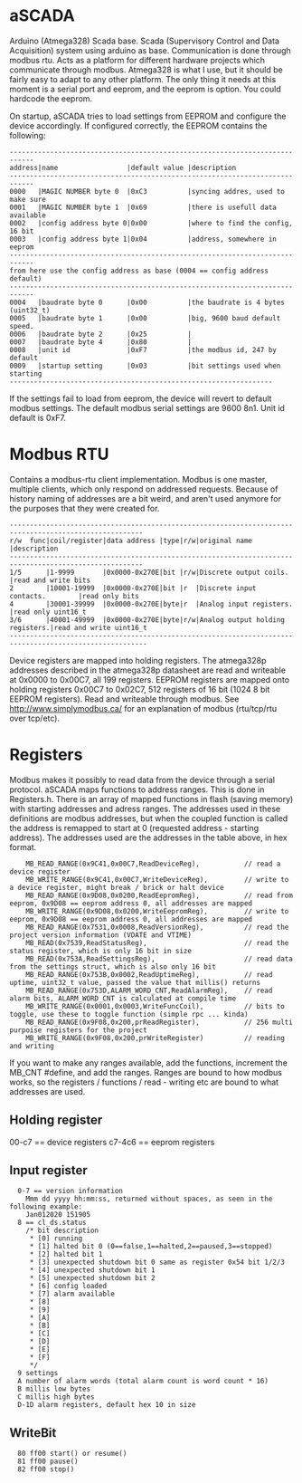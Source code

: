 # aSCADA
Arduino (Atmega328) Scada base. Scada (Supervisory Control and Data Acquisition) system using arduino as base.
Communication is done through modbus rtu. Acts as a platform for different hardware projects which communicate through 
modbus. Atmega328 is what I use, but it should be fairly easy to adapt to any other platform. The only thing it needs 
at this moment is a serial port and eeprom, and the eeprom is option. You could hardcode the eeprom.

On startup, aSCADA tries to load settings from EEPROM and configure the device accordingly. If configured correctly, the EEPROM contains the following: 
```
----------------------------------------------------------------------------
address|name                 |default value |description
----------------------------------------------------------------------------
0000   |MAGIC NUMBER byte 0  |0xC3          |syncing addres, used to make sure
0001   |MAGIC NUMBER byte 1  |0x69          |there is usefull data available
0002   |config address byte 0|0x00          |where to find the config, 16 bit
0003   |config address byte 1|0x04          |address, somewhere in eeprom
----------------------------------------------------------------------------
from here use the config address as base (0004 == config address default)
----------------------------------------------------------------------------
0004   |baudrate byte 0      |0x00          |the baudrate is 4 bytes (uint32_t) 
0005   |baudrate byte 1      |0x00          |big, 9600 baud default speed.
0006   |baudrate byte 2      |0x25          |
0007   |baudrate byte 4      |0x80          |
0008   |unit id              |0xF7          |the modbus id, 247 by default
0009   |startup setting      |0x03          |bit settings used when starting
-----------------------------------------------------------------
```

If the settings fail to load from eeprom, the device will revert to default modbus settings. The default modbus serial settings are 9600 8n1. Unit id default is 0xF7.

# Modbus RTU
Contains a modbus-rtu client implementation. Modbus is one master, multiple clients, which only respond on addressed requests. 
Because of history naming of addresses are a bit weird, and aren't used anymore for the purposes that they were created for.

```
-------------------------------------------------------------------------------------------------------
r/w  func|coil/register|data address |type|r/w|original name                   |description
-------------------------------------------------------------------------------------------------------
1/5      |1-9999       |0x0000-0x270E|bit |r/w|Discrete output coils.          |read and write bits
2        |10001-19999  |0x0000-0x270E|bit |r  |Discrete input contacts.        |read only bits
4        |30001-39999  |0x0000-0x270E|byte|r  |Analog input registers.         |read only uint16_t
3/6      |40001-49999  |0x0000-0x270E|byte|r/w|Analog output holding registers.|read and write uint16_t
--------------------------------------------------------------------------------------------------------
```

Device registers are mapped into holding registers. The atmega328p addresses described in the atmega328p datasheet are read and writeable at 0x0000 to 0x00C7, all 199 registers. 
EEPROM registers are mapped onto holding registers 0x00C7 to 0x02C7, 512 registers of 16 bit (1024 8 bit EEPROM registers). Read and writeable through modbus.
See http://www.simplymodbus.ca/ for an explanation of modbus (rtu/tcp/rtu over tcp/etc). 

# Registers
Modbus makes it possibly to read data from the device through a serial protocol. aSCADA maps functions to address ranges. This is done in 
Registers.h. There is an array of mapped functions in flash (saving memory) with starting addresses and adress ranges. The addresses used in 
these definitions are modbus addresses, but when the coupled function is called the address is remapped to start at 0 (requested address - starting
address). The addresses used are the addresses in the table above, in hex format. 

```
    MB_READ_RANGE(0x9C41,0x00C7,ReadDeviceReg),           // read a device register
    MB_WRITE_RANGE(0x9C41,0x00C7,WriteDeviceReg),         // write to a device register, might break / brick or halt device
    MB_READ_RANGE(0x9D08,0x0200,ReadEepromReg),           // read from eeprom, 0x9D08 == eeprom address 0, all addresses are mapped
    MB_WRITE_RANGE(0x9D08,0x0200,WriteEepromReg),         // write to eeprom, 0x9D08 == eeprom address 0, all addresses are mapped
    MB_READ_RANGE(0x7531,0x0008,ReadVersionReg),          // read the project version information (VDATE and VTIME)
    MB_READ(0x7539,ReadStatusReg),                        // read the status register, which is only 16 bit in size
    MB_READ(0x753A,ReadSettingsReg),                      // read data from the settings struct, which is also only 16 bit 
    MB_READ_RANGE(0x753B,0x0002,ReadUptimeReg),           // read uptime, uint32_t value, passed the value that millis() returns
    MB_READ_RANGE(0x753D,ALARM_WORD_CNT,ReadAlarmReg),    // read alarm bits, ALARM_WORD_CNT is calculated at compile time
    MB_WRITE_RANGE(0x0001,0x0003,WriteFuncCoil),          // bits to toggle, use these to toggle function (simple rpc ... kinda)
    MB_READ_RANGE(0x9F08,0x200,prReadRegister),           // 256 multi purpoise registers for the project
    MB_WRITE_RANGE(0x9F08,0x200,prWriteRegister)          // reading and writing
```

If you want to make any ranges available, add the functions, increment the MB_CNT #define, and add the ranges. Ranges are bound 
to how modbus works, so the registers / functions / read - writing etc are bound to what addresses are used. 

## Holding register
  00-c7 == device registers
  c7-4c6 == eeprom registers
  
## Input register
```
  0-7 == version information 
    Mmm dd yyyy hh:mm:ss, returned without spaces, as seen in the following example:
	Jan012020 151905
  8 == cl_ds.status
    /* bit description
     * [0] running 
     * [1] halted bit 0 (0==false,1==halted,2==paused,3==stopped)
     * [2] halted bit 1 
     * [3] unexpected shutdown bit 0 same as register 0x54 bit 1/2/3
     * [4] unexpected shutdown bit 1
     * [5] unexpected shutdown bit 2
     * [6] config loaded 
     * [7] alarm available
     * [8]
     * [9]
     * [A]
     * [B]
     * [C]
     * [D]
     * [E]
     * [F]
     */
  9 settings
  A number of alarm words (total alarm count is word count * 16)  
  B millis low bytes
  C millis high bytes
  D-1D alarm registers, default hex 10 in size
```
  
## WriteBit
```
  80 ff00 start() or resume()
  81 ff00 pause()
  82 ff00 stop()
```